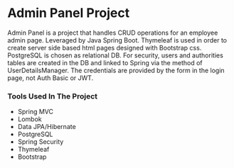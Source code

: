 # Admin Panel Project
Admin Panel is a project that handles CRUD operations for an employee admin page.
Leveraged by Java Spring Boot. Thymeleaf is used in order to create server side based html pages designed with Bootstrap css.
PostgreSQL is chosen as relational DB.
For security, users and authorities tables are created in the DB and linked to Spring via the method of UserDetailsManager.
The credentials are provided by the form in the login page, not Auth Basic or JWT.
### Tools Used In The Project
- Spring MVC
- Lombok
- Data JPA/Hibernate
- PostgreSQL
- Spring Security
- Thymeleaf
- Bootstrap

